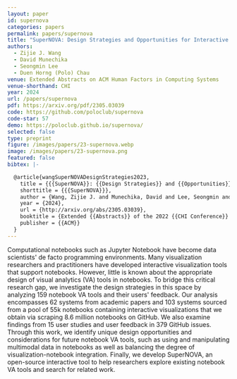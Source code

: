 ```yaml
---
layout: paper
id: supernova
categories: papers
permalink: papers/supernova
title: "SuperNOVA: Design Strategies and Opportunities for Interactive Visualization in Computational Notebooks"
authors: 
  - Zijie J. Wang
  - David Munechika
  - Seongmin Lee
  - Duen Horng (Polo) Chau
venue: Extended Abstracts on ACM Human Factors in Computing Systems
venue-shorthand: CHI
year: 2024
url: /papers/supernova
pdf: https://arxiv.org/pdf/2305.03039
code: https://github.com/poloclub/supernova
code-star: 57
demo: https://poloclub.github.io/supernova/
selected: false
type: preprint
figure: /images/papers/23-supernova.webp
image: /images/papers/23-supernova.png
featured: false
bibtex: |-

  @article{wangSuperNOVADesignStrategies2023,
    title = {{{SuperNOVA}}: {{Design Strategies}} and {{Opportunities}} for {{Interactive Visualization}} in {{Computational Notebooks}}},
    shorttitle = {{{SuperNOVA}}},
    author = {Wang, Zijie J. and Munechika, David and Lee, Seongmin and Chau, Duen Horng},
    year = {2024},
    url = {http://arxiv.org/abs/2305.03039},
    booktitle = {Extended {{Abstracts}} of the 2022 {{CHI Conference}} on {{Human Factors}} in {{Computing Systems}}},
    publisher = {{ACM}}
  }
---
```


Computational notebooks such as Jupyter Notebook have become data scientists' de facto programming environments. Many visualization researchers and practitioners have developed interactive visualization tools that support notebooks. However, little is known about the appropriate design of visual analytics (VA) tools in notebooks. To bridge this critical research gap, we investigate the design strategies in this space by analyzing 159 notebook VA tools and their users' feedback. Our analysis encompasses 62 systems from academic papers and 103 systems sourced from a pool of 55k notebooks containing interactive visualizations that we obtain via scraping 8.6 million notebooks on GitHub. We also examine findings from 15 user studies and user feedback in 379 GitHub issues. Through this work, we identify unique design opportunities and considerations for future notebook VA tools, such as using and manipulating multimodal data in notebooks as well as balancing the degree of visualization-notebook integration. Finally, we develop SuperNOVA, an open-source interactive tool to help researchers explore existing notebook VA tools and search for related work.